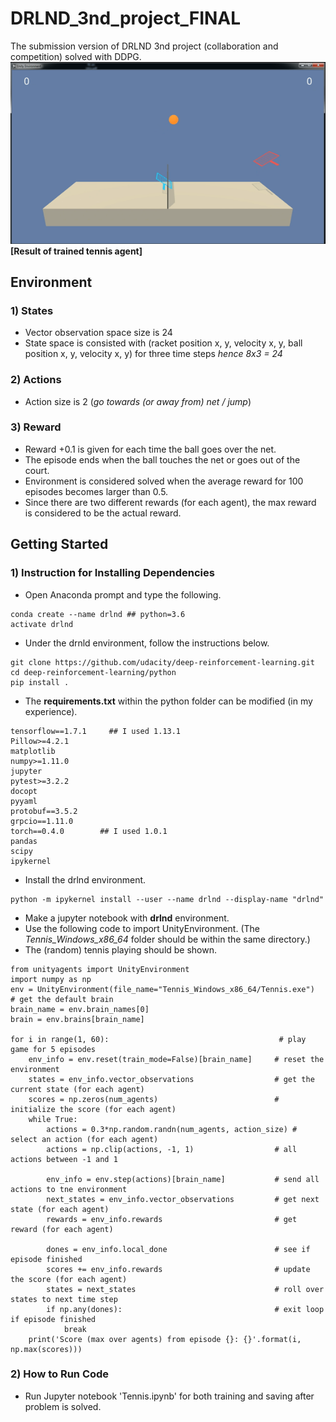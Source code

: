# DRLND_3nd_project_FINAL
The submission version of DRLND 3nd project (collaboration and competition) solved with DDPG.
![](tennis_trained_result.gif) 
**[Result of trained tennis agent]** 


## Environment

### 1) States
* Vector observation space size is 24
* State space is consisted with (racket position x, y, velocity x, y, ball position x, y, velocity x, y) for three time steps
   *hence 8x3 = 24*
   

### 2) Actions
* Action size is 2 (*go towards (or away from) net / jump*)

### 3) Reward
* Reward +0.1 is given for each time the ball goes over the net.
* The episode ends when the ball touches the net or goes out of the court.
* Environment is considered solved when the average reward for 100 episodes becomes larger than 0.5.
* Since there are two different rewards (for each agent), the max reward is considered to be the actual reward.

## Getting Started

### 1) Instruction for Installing Dependencies
* Open Anaconda prompt and type the following.
```
conda create --name drlnd ## python=3.6 
activate drlnd
```

* Under the drnld environment, follow the instructions below.
```
git clone https://github.com/udacity/deep-reinforcement-learning.git
cd deep-reinforcement-learning/python
pip install .  
```

* The **requirements.txt** within the python folder can be modified (in my experience).
```
tensorflow==1.7.1     ## I used 1.13.1
Pillow>=4.2.1
matplotlib
numpy>=1.11.0
jupyter
pytest>=3.2.2
docopt
pyyaml
protobuf==3.5.2
grpcio==1.11.0
torch==0.4.0        ## I used 1.0.1
pandas
scipy
ipykernel
```

* Install the drlnd environment.
```
python -m ipykernel install --user --name drlnd --display-name "drlnd"
```

* Make a jupyter notebook with **drlnd** environment. 
* Use the following code to import UnityEnvironment. (The *Tennis_Windows_x86_64* folder should be within the same directory.)
* The (random) tennis playing should be shown. 
```
from unityagents import UnityEnvironment
import numpy as np
env = UnityEnvironment(file_name="Tennis_Windows_x86_64/Tennis.exe")
# get the default brain
brain_name = env.brain_names[0]
brain = env.brains[brain_name]

for i in range(1, 60):                                      # play game for 5 episodes
    env_info = env.reset(train_mode=False)[brain_name]     # reset the environment    
    states = env_info.vector_observations                  # get the current state (for each agent)
    scores = np.zeros(num_agents)                          # initialize the score (for each agent)
    while True:
        actions = 0.3*np.random.randn(num_agents, action_size) # select an action (for each agent)
        actions = np.clip(actions, -1, 1)                  # all actions between -1 and 1
     
        env_info = env.step(actions)[brain_name]           # send all actions to tne environment
        next_states = env_info.vector_observations         # get next state (for each agent)
        rewards = env_info.rewards                         # get reward (for each agent)

        dones = env_info.local_done                        # see if episode finished
        scores += env_info.rewards                         # update the score (for each agent)
        states = next_states                               # roll over states to next time step
        if np.any(dones):                                  # exit loop if episode finished
            break
    print('Score (max over agents) from episode {}: {}'.format(i, np.max(scores)))
```

 
### 2) How to Run Code
* Run Jupyter notebook 'Tennis.ipynb' for both training and saving after problem is solved.

